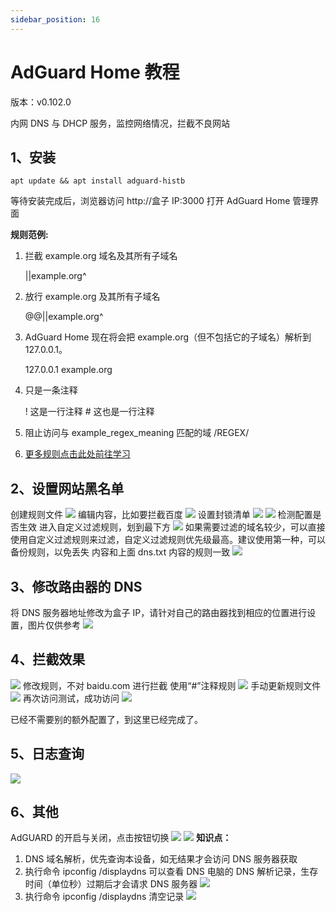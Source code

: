 ```yaml
---
sidebar_position: 16
---
```


# AdGuard Home 教程

版本：v0.102.0

内网 DNS 与 DHCP 服务，监控网络情况，拦截不良网站

## 1、安装

```shell
apt update && apt install adguard-histb
```

等待安装完成后，浏览器访问 http://盒子 IP:3000 打开 AdGuard Home 管理界面

**规则范例:**

1. 拦截 example.org 域名及其所有子域名

   ||example.org^

2. 放行 example.org 及其所有子域名

   @@||example.org^

3. AdGuard Home 现在将会把 example.org（但不包括它的子域名）解析到 127.0.0.1。

   127.0.0.1 example.org

4. 只是一条注释

   ! 这是一行注释
   \# 这也是一行注释

5. 阻止访问与 example_regex_meaning 匹配的域
   /REGEX/
6. [更多规则点击此处前往学习](https://github.com/AdguardTeam/AdGuardHome/wiki/Hosts-Blocklists)

## 2、设置网站黑名单

创建规则文件
![](img/adguardhome3.png)
编辑内容，比如要拦截百度
![](img/adguardhome4.png)
设置封锁清单
![](img/adguardhome1.png)
![](img/adguardhome2.png)
检测配置是否生效
进入自定义过滤规则，划到最下方
![](img/adguardhome12.png)
如果需要过滤的域名较少，可以直接使用自定义过滤规则来过滤，自定义过滤规则优先级最高。建议使用第一种，可以备份规则，以免丢失
内容和上面 dns.txt 内容的规则一致
![](img/adguardhome13.png)

## 3、修改路由器的 DNS

将 DNS 服务器地址修改为盒子 IP，请针对自己的路由器找到相应的位置进行设置，图片仅供参考
![](img/adguardhome5.png)

## 4、拦截效果

![](img/adguardhome8.png)
修改规则，不对 baidu.com 进行拦截
使用“#”注释规则
![](img/adguardhome9.png)
手动更新规则文件
![](img/adguardhome10.png)
再次访问测试，成功访问
![](img/adguardhome11.png)

已经不需要别的额外配置了，到这里已经完成了。

## 5、日志查询

![](img/adguardhome15.png)

## 6、其他

AdGUARD 的开启与关闭，点击按钮切换
![](img/adguardhome14.png)
![](img/adguardhome15.png)
**知识点：**

1. DNS 域名解析，优先查询本设备，如无结果才会访问 DNS 服务器获取
2. 执行命令 ipconfig /displaydns 可以查看 DNS 电脑的 DNS 解析记录，生存时间（单位秒）过期后才会请求 DNS 服务器
   ![](img/adguardhome6.png)
3. 执行命令 ipconfig /displaydns 清空记录
   ![](img/adguardhome7.png)
